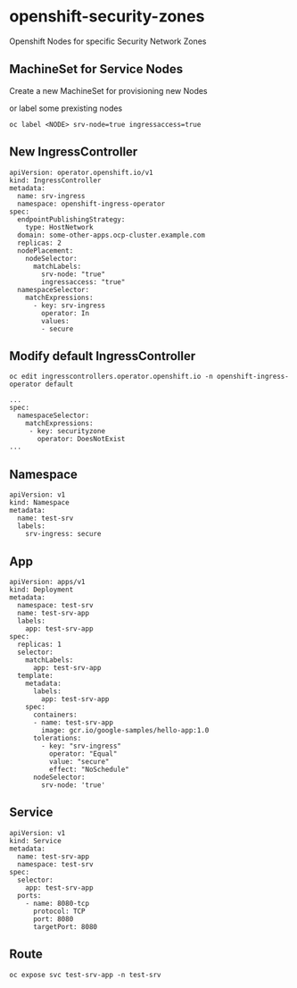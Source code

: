 # openshift-security-zones
Openshift Nodes for specific Security Network Zones

## MachineSet for Service Nodes

Create a new MachineSet for provisioning new Nodes
<wip>
  
or label some prexisting nodes

    oc label <NODE> srv-node=true ingressaccess=true

## New IngressController

    apiVersion: operator.openshift.io/v1
    kind: IngressController
    metadata:
      name: srv-ingress
      namespace: openshift-ingress-operator
    spec:
      endpointPublishingStrategy:
        type: HostNetwork
      domain: some-other-apps.ocp-cluster.example.com
      replicas: 2
      nodePlacement:
        nodeSelector:
          matchLabels:
            srv-node: "true"
            ingressaccess: "true"
      namespaceSelector:
        matchExpressions:
          - key: srv-ingress
            operator: In
            values:
            - secure
        
        
        

## Modify default IngressController
    oc edit ingresscontrollers.operator.openshift.io -n openshift-ingress-operator default
    
    ...
    spec:
      namespaceSelector:
        matchExpressions:
         - key: securityzone
           operator: DoesNotExist
    ...


 ## Namespace
 
    apiVersion: v1
    kind: Namespace
    metadata:
      name: test-srv
      labels:
        srv-ingress: secure
 

## App

    apiVersion: apps/v1
    kind: Deployment
    metadata:
      namespace: test-srv
      name: test-srv-app
      labels:
        app: test-srv-app
    spec:
      replicas: 1
      selector:
        matchLabels:
          app: test-srv-app
      template:
        metadata:
          labels:
            app: test-srv-app
        spec:
          containers:
          - name: test-srv-app
            image: gcr.io/google-samples/hello-app:1.0
          tolerations:
            - key: "srv-ingress"
              operator: "Equal"
              value: "secure"
              effect: "NoSchedule"
          nodeSelector:
            srv-node: 'true'


## Service

    apiVersion: v1
    kind: Service
    metadata:
      name: test-srv-app
      namespace: test-srv
    spec:
      selector:
        app: test-srv-app
      ports:
        - name: 8080-tcp
          protocol: TCP
          port: 8080
          targetPort: 8080



## Route
    oc expose svc test-srv-app -n test-srv
